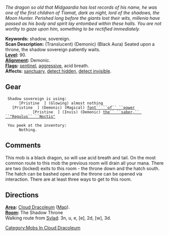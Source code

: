 *The dragon so old that Midgaardia has lost records of his name, he was
one of the first children of Tiamat, dark as night, lord of the shadows,
the Moon Hunter. Perished long before the giants lost their wits,
millenia have passed as his body and spirit lay entombed within these
halls. You are not worthy to gaze upon him, something to be rectified
immediately.*

**Keywords:** shadow, sovereign.  
**Scan Description:** (Translucent) (Demonic) (Black Aura) Seated upon a
throne, the shadow sovereign patiently waits.  
**[Level](Level "wikilink"):** 90.  
**[Alignment](Alignment "wikilink"):** Demonic.  
**[Flags](:Category:_Mob_Types "wikilink"):**
[sentinel](Sentinel_Mobs "wikilink"),
[aggressive](Aggressive_Mobs "wikilink"), acid breath.  
**Affects:** [sanctuary](Sanctuary "wikilink"), [detect
hidden](Detect_Hidden "wikilink"), [detect
invisible](Detect_Invis "wikilink").  

## Gear

` Shadow sovereign is using:`  
` `<used as light>`     [Pristine  ] (Glowing) almost nothing`  
` `<worn about waist>`  [Pristine  ] (Demonic) (Magical) `[`font`` ``of`` ``power`](Font_Of_Power "wikilink")  
` `<wielded>`           [Pristine  ] (Invis) (Demonic) `[`the`` ``saber,`` ``"Regulus`` ``Noctis"`](Saber,_"Regulus_Noctis" "wikilink")

` You peek at the inventory:`  
`      Nothing.`

## Comments

This mob is a black dragon, so will use acid breath and tail. On the
most common route to this mob the previous room will drain all your
mana. There are two (locked) exits to this room - the throne down and
the hatch south. The hatch can be bashed open and the throne can be
opened via interaction. There are at least three ways to get to this
room.

## Directions

**[Area](:Category:_Areas "wikilink"):** [ Cloud
Dracoleum](:Category:_Cloud_Dracoleum "wikilink")
([Map](Cloud_Dracoleum_Map "wikilink")).  
**[Room](:Category:_Rooms "wikilink"):** The Shadow Throne  
Walking route from [Svlad](Svlad_The_Very_Burly "wikilink"): 3n, u, e,
\[e\], 2d, \[w\], 3d.  

[Category:Mobs In Cloud
Dracoleum](Category:Mobs_In_Cloud_Dracoleum "wikilink")
